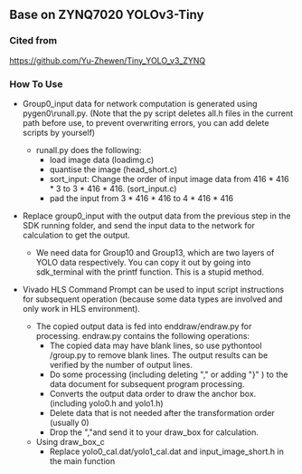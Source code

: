 ## Base on ZYNQ7020 YOLOv3-Tiny 
### Cited from
https://github.com/Yu-Zhewen/Tiny_YOLO_v3_ZYNQ
### How To Use
- Group0_input data for network computation is generated using pygen0\runall.py. (Note that the py script deletes all.h files in the current path before use, to prevent overwriting errors, you can add delete scripts by yourself)
  - runall.py does the following:
    - load image data (loadimg.c)
    - quantise the image (head_short.c)
    - sort_input: Change the order of input image data from 416 * 416 * 3 to 3 * 416 * 416. (sort_input.c)
    - pad the input from 3 * 416 * 416 to 4 * 416 * 416

- Replace group0_input with the output data from the previous step in the SDK running folder, and send the input data to the network for calculation to get the output.
  - We need data for Group10 and Group13, which are two layers of YOLO data respectively. You can copy it out by going into sdk_terminal with the printf function. This is a stupid method.
- Vivado HLS Command Prompt can be used to input script instructions for subsequent operation (because some data types are involved and only work in HLS environment).
  - The copied output data is fed into enddraw/endraw.py for processing. endraw.py contains the following operations:
    - The copied data may have blank lines, so use pythontool /group.py to remove blank lines. The output results can be verified by the number of output lines.
    - Do some processing (including deleting "," or adding "}" ) to the data document for subsequent program processing.
    - Converts the output data order to draw the anchor box. (including yolo0.h and yolo1.h)
    - Delete data that is not needed after the transformation order (usually 0)
    - Drop the ","and send it to your draw_box for calculation.
  - Using draw_box_c
    - Replace yolo0_cal.dat/yolo1_cal.dat and input_image_short.h in the main function
